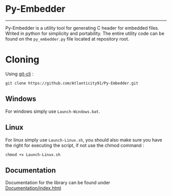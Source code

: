 # Py-Embedder
---
Py-Embedder is a utility tool for generating C header for embedded files. Writed in python for simplicity and portability. The entire utility code can be found on the `py_embedder.py` file located at repository root.

# Cloning
Using [git-cli](https://git-scm.com/) :

```
git clone https://github.com/Atlanticity91/Py-Embedder.git
```

## Windows
For windows simply use `Launch-Windows.bat`.

## Linux
For linux simply use `Launch-Linux.sh`, you should also make sure you have the right for executing the script, if not use the chmod command :

```
chmod +x Launch-Linux.sh
```

## Documentation
Documentation for the library can be found under [Documentation/index.html](https://atlanticity91.github.io/Py-Embedder/)
